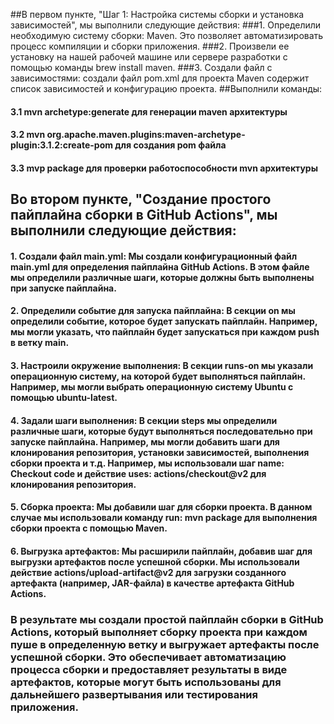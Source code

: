##В первом пункте, "Шаг 1: Настройка системы сборки и установка зависимостей", мы выполнили следующие действия:
###1. Определили необходимую систему сборки: Maven. Это позволяет автоматизировать процесс компиляции и сборки приложения.
###2. Произвели ее установку на нашей рабочей машине или сервере разработки с помощью команды brew install maven.
###3. Создали файл с зависимостями: создали файл pom.xml для проекта Maven содержит список зависимостей и конфигурацию проекта. 
##Выполнили команды: 
#### 3.1 mvn archetype:generate  для генерации maven архитектуры 
#### 3.2 mvn org.apache.maven.plugins:maven-archetype-plugin:3.1.2:create-pom для создания pom файла
#### 3.3 mvp package для проверки работоспособности mvn архитектуры

## Во втором пункте, "Создание простого пайплайна сборки в GitHub Actions", мы выполнили следующие действия:

#### 1. Создали файл main.yml: Мы создали конфигурационный файл main.yml для определения пайплайна GitHub Actions. В этом файле мы определили различные шаги, которые должны быть выполнены при запуске пайплайна.

#### 2. Определили событие для запуска пайплайна: В секции on мы определили событие, которое будет запускать пайплайн. Например, мы могли указать, что пайплайн будет запускаться при каждом push в ветку main.

#### 3. Настроили окружение выполнения: В секции runs-on мы указали операционную систему, на которой будет выполняться пайплайн. Например, мы могли выбрать операционную систему Ubuntu с помощью ubuntu-latest.
#### 4. Задали шаги выполнения: В секции steps мы определили различные шаги, которые будут выполняться последовательно при запуске пайплайна. Например, мы могли добавить шаги для клонирования репозитория, установки зависимостей, выполнения сборки проекта и т.д. Например, мы использовали шаг name: Checkout code и действие uses: actions/checkout@v2 для клонирования репозитория.
#### 5. Сборка проекта: Мы добавили шаг для сборки проекта. В данном случае мы использовали команду run: mvn package для выполнения сборки проекта с помощью Maven.
#### 6. Выгрузка артефактов: Мы расширили пайплайн, добавив шаг для выгрузки артефактов после успешной сборки. Мы использовали действие actions/upload-artifact@v2 для загрузки созданного артефакта (например, JAR-файла) в качестве артефакта GitHub Actions.
### В результате мы создали простой пайплайн сборки в GitHub Actions, который выполняет сборку проекта при каждом пуше в определенную ветку и выгружает артефакты после успешной сборки. Это обеспечивает автоматизацию процесса сборки и предоставляет результаты в виде артефактов, которые могут быть использованы для дальнейшего развертывания или тестирования приложения.


